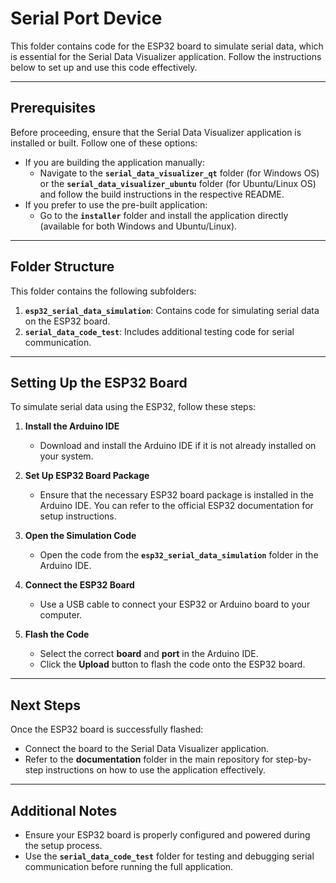 # Serial Port Device

This folder contains code for the ESP32 board to simulate serial data, which is essential for the Serial Data Visualizer application. Follow the instructions below to set up and use this code effectively.

---

## Prerequisites
Before proceeding, ensure that the Serial Data Visualizer application is installed or built. Follow one of these options:
- If you are building the application manually:
  - Navigate to the **`serial_data_visualizer_qt`** folder (for Windows OS) or the **`serial_data_visualizer_ubuntu`** folder (for Ubuntu/Linux OS) and follow the build instructions in the respective README.
- If you prefer to use the pre-built application:
  - Go to the **`installer`** folder and install the application directly (available for both Windows and Ubuntu/Linux).

---

## Folder Structure
This folder contains the following subfolders:
1. **`esp32_serial_data_simulation`**: Contains code for simulating serial data on the ESP32 board.
2. **`serial_data_code_test`**: Includes additional testing code for serial communication.

---

## Setting Up the ESP32 Board
To simulate serial data using the ESP32, follow these steps:

1. **Install the Arduino IDE**  
   - Download and install the Arduino IDE if it is not already installed on your system.

2. **Set Up ESP32 Board Package**  
   - Ensure that the necessary ESP32 board package is installed in the Arduino IDE. You can refer to the official ESP32 documentation for setup instructions.

3. **Open the Simulation Code**  
   - Open the code from the **`esp32_serial_data_simulation`** folder in the Arduino IDE.

4. **Connect the ESP32 Board**  
   - Use a USB cable to connect your ESP32 or Arduino board to your computer.

5. **Flash the Code**  
   - Select the correct **board** and **port** in the Arduino IDE.
   - Click the **Upload** button to flash the code onto the ESP32 board.

---

## Next Steps
Once the ESP32 board is successfully flashed:
- Connect the board to the Serial Data Visualizer application.
- Refer to the **documentation** folder in the main repository for step-by-step instructions on how to use the application effectively.

---

## Additional Notes
- Ensure your ESP32 board is properly configured and powered during the setup process.
- Use the **`serial_data_code_test`** folder for testing and debugging serial communication before running the full application.
